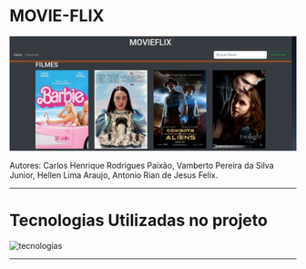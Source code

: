 # MOVIE-FLIX

<img src="src/public/img/Captura de tela de 2024-08-17 08-04-02.png" alt="Texto Alternativo">


Autores: Carlos Henrique Rodrigues Paixão, Vamberto Pereira da Silva Junior, Hellen Lima Araujo, Antonio Rian de Jesus Felix.

---
# Tecnologias Utilizadas no projeto

![tecnologias](https://skillicons.dev/icons?i=nodejs,aws,docker,express&perline=8)

---